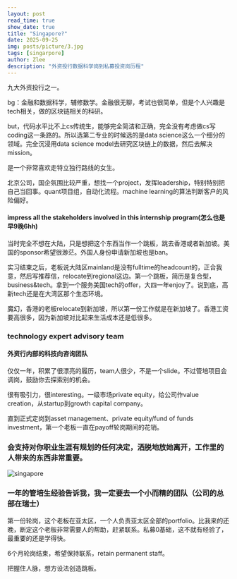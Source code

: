 ```yaml
---
layout: post
read_time: true
show_date: true
title: "Singapore?"
date: 2025-09-25
img: posts/picture/3.jpg
tags: [singarpore]
author: Zlee
description: "外资投行数据科学岗到私募投资岗历程"
---
```

九大外资投行之一。

bg：金融和数据科学，辅修数学。金融很无聊，考试也很简单，但是个人兴趣是tech相关，做的区块链相关的科研。

but，代码水平比不上cs传统生，能够完全简洁和正确，完全没有考虑做cs写coding这一条路的。所以选第二专业的时候选的是data science这么一个细分的领域。完全沉浸用data science model去研究区块链上的数据，然后去解决mission。

是一个非常喜欢走特立独行路线的女生。

北京公司，国企氛围比较严重，想找一个project，发挥leadership，特别特别把自己当回事。quant项目组，自动化流程。machine learning的算法判断客户的风险偏好。

#### impress all the stakeholders involved in this internship program(怎么也是早9晚6hh)

当时完全不想在大陆，只是想把这个东西当作一个跳板，跳去香港或者新加坡。美国的sponsor希望很渺茫。外国人身份申请新加坡也是ban。

实习结束之后，老板说大陆区mainland是没有fulltime的headcount的，正合我意，然后写推荐信，relocate到regional这边。第一个跳板，简历是复合型，business&tech。拿到一个服务美国tech的offer，大四一年enjoy了。说到底，高新tech还是在大湾区那个生态环境。

魔幻，香港的老板relocate到新加坡，所以第一份工作就是在新加坡了。香港工资要高很多，因为新加坡对比起来生活成本还是低很多。

### technology expert advisory team
#### 外资行内部的科技向咨询团队

仅仅一年，积累了很漂亮的履历，team人很少，不是一个slide。不过管培项目会调岗，鼓励你去探索别的机会。

很有吸引力，很interesting。一级市场private equity，给公司作value creation，从startup到growth capital company。

直到正式定岗到asset management、private equity/fund of funds investment，第一个老板一直在payoff轮岗期间的花销。

### 会支持对你职业生涯有规划的任何决定，洒脱地放她离开，工作里的人带来的东西非常重要。

![singapore](./assets/img/picture/4.jpg)

### 一年的管培生经验告诉我，我一定要去一个小而精的团队（公司的总部在瑞士）

第一份轮岗，这个老板在亚太区，一个人负责亚太区全部的portfolio。比我来的还晚，断定这个老板非常需要人的帮助，赶紧联系。私募0基础，这不就有经验了，最重要的还是学得快。

6个月轮岗结束，希望保持联系，retain permanent staff。

把握住人脉，想方设法创造跳板。














